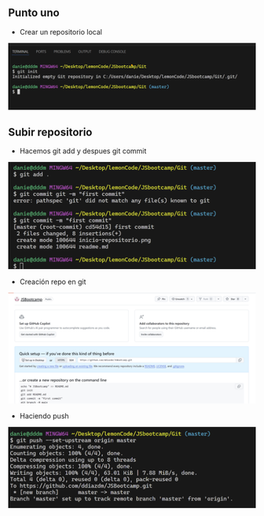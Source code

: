 ## Punto uno

-   Crear un repositorio local

![Creación](/inicio-repositorio.png)

## Subir repositorio

-   Hacemos git add y despues git commit

![gitAdd](/git-add-commit.png)

- Creación repo en git

![Repo](/creacion-repo.png)

-   Haciendo push

![Push](/push.png)



